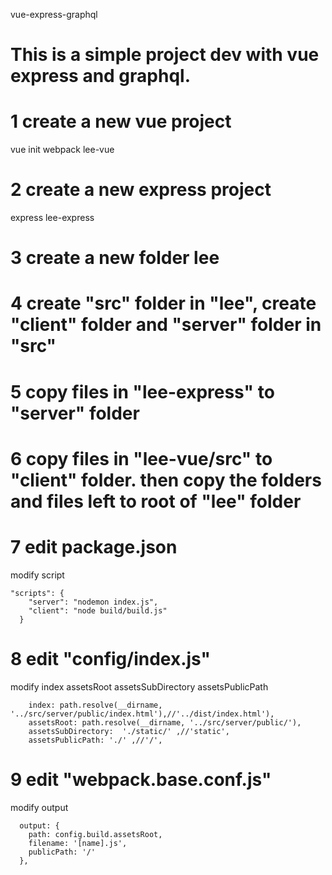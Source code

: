  
vue-express-graphql
# This is a simple project dev with vue express and graphql.

# 1 create a new vue project
vue init webpack lee-vue

# 2 create a new express project
express lee-express

# 3 create a new folder lee
# 4 create "src" folder in "lee", create "client" folder and "server" folder in "src"
# 5 copy files in "lee-express" to "server" folder
# 6 copy files in "lee-vue/src" to "client" folder. then copy the folders and files left to root of "lee" folder
# 7 edit package.json
modify script
```
"scripts": {
    "server": "nodemon index.js",
    "client": "node build/build.js"
  }
```
# 8 edit "config/index.js"
modify index assetsRoot assetsSubDirectory assetsPublicPath 
```
    index: path.resolve(__dirname, '../src/server/public/index.html'),//'../dist/index.html'),
    assetsRoot: path.resolve(__dirname, '../src/server/public/'),
    assetsSubDirectory:  './static/' ,//'static',
    assetsPublicPath: './' ,//'/',
```

# 9 edit "webpack.base.conf.js"
modify output
```
  output: {
    path: config.build.assetsRoot,
    filename: '[name].js',
    publicPath: '/'
  },
```

